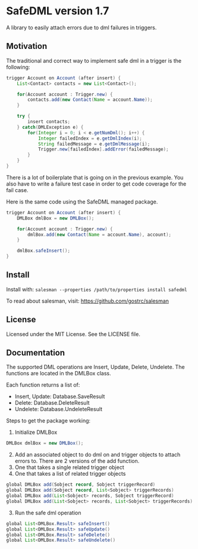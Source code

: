 # SafeDML version 1.7
A library to easily attach errors due to dml failures in triggers.

## Motivation
The traditional and correct way to implement safe dml in a trigger is the following:
```java
trigger Account on Account (after insert) {
    List<Contact> contacts = new List<Contact>();

    for(Account account : Trigger.new) {
        contacts.add(new Contact(Name = account.Name));
    }

    try {
        insert contacts;
    } catch(DMLException e) {
        for(Integer i = 0; i < e.getNumDml(); i++) {
            Integer failedIndex = e.getDmlIndex(i);
            String failedMessage = e.getDmlMessage(i);
            Trigger.new[failedIndex].addError(failedMessage);
        }
    }
}
```

There is a lot of boilerplate that is going on in the previous example.
You also have to write a failure test case in order to get code coverage for the fail case.

Here is the same code using the SafeDML managed package.
```java
trigger Account on Account (after insert) {
    DMLBox dmlBox = new DMLBox();

    for(Account account : Trigger.new) {
        dmlBox.add(new Contact(Name = account.Name), account);
    }

    dmlBox.safeInsert();
}
```

## Install

Install with: ```salesman --properties /path/to/properties install safedml```

To read about salesman, visit: https://github.com/gostrc/salesman

## License
Licensed under the MIT License.
See the LICENSE file.

## Documentation

The supported DML operations are Insert, Update, Delete, Undelete.
The functions are located in the DMLBox class.

Each function returns a list of:
- Insert, Update: Database.SaveResult
- Delete: Database.DeleteResult
- Undelete: Database.UndeleteResult

Steps to get the package working:

1. Initialize DMLBox

  ```java
DMLBox dmlBox = new DMLBox();
```

2. Add an associated object to do dml on and trigger objects to attach errors to. There are 2 versions of the add function.
  1. One that takes a single related trigger object
  2. One that takes a list of related trigger objects

  ```java
global DMLBox add(Sobject record, Sobject triggerRecord)
global DMLBox add(Sobject record, List<Sobject> triggerRecords)
global DMLBox add(List<Sobject> records, Sobject triggerRecord)
global DMLBox add(List<Sobject> records, List<Sobject> triggerRecords)
```

3. Run the safe dml operation

  ```java
global List<DMLBox.Result> safeInsert()
global List<DMLBox.Result> safeUpdate()
global List<DMLBox.Result> safeDelete()
global List<DMLBox.Result> safeUndelete()
```

